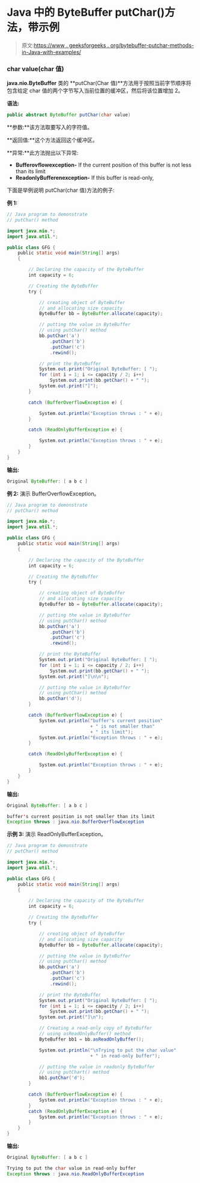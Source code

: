 # Java 中的 ByteBuffer putChar()方法，带示例

> 原文:[https://www . geeksforgeeks . org/bytebuffer-putchar-methods-in-Java-with-examples/](https://www.geeksforgeeks.org/bytebuffer-putchar-methods-in-java-with-examples/)

### char value(char 值)

**java.nio.ByteBuffer** 类的 **putChar(Char 值)**方法用于按照当前字节顺序将包含给定 char 值的两个字节写入当前位置的缓冲区，然后将该位置增加 2。

**语法:**

```java
public abstract ByteBuffer putChar(char value)
```

**参数:**该方法取要写入的字符值。

**返回值:**这个方法返回这个缓冲区。

**异常:**此方法抛出以下异常:

*   **Bufferovflowexception-** If the current position of this buffer is not less than its limit
*   **ReadonlyBufferenexception-** If this buffer is read-only,

下面是举例说明 putChar(char 值)方法的例子:

**例 1:**

```java
// Java program to demonstrate
// putChar() method

import java.nio.*;
import java.util.*;

public class GFG {
    public static void main(String[] args)
    {

        // Declaring the capacity of the ByteBuffer
        int capacity = 6;

        // Creating the ByteBuffer
        try {

            // creating object of ByteBuffer
            // and allocating size capacity
            ByteBuffer bb = ByteBuffer.allocate(capacity);

            // putting the value in ByteBuffer
            // using putChar() method
            bb.putChar('a')
                .putChar('b')
                .putChar('c')
                .rewind();

            // print the ByteBuffer
            System.out.print("Original ByteBuffer: [ ");
            for (int i = 1; i <= capacity / 2; i++)
                System.out.print(bb.getChar() + " ");
            System.out.print("]");
        }

        catch (BufferOverflowException e) {

            System.out.println("Exception throws : " + e);
        }

        catch (ReadOnlyBufferException e) {

            System.out.println("Exception throws : " + e);
        }
    }
}
```

**输出:**

```java
Original ByteBuffer: [ a b c ]

```

**例 2:** 演示 BufferOverflowException。

```java
// Java program to demonstrate
// putChar() method

import java.nio.*;
import java.util.*;

public class GFG {
    public static void main(String[] args)
    {

        // Declaring the capacity of the ByteBuffer
        int capacity = 6;

        // Creating the ByteBuffer
        try {

            // creating object of ByteBuffer
            // and allocating size capacity
            ByteBuffer bb = ByteBuffer.allocate(capacity);

            // putting the value in ByteBuffer
            // using putChar() method
            bb.putChar('a')
                .putChar('b')
                .putChar('c')
                .rewind();

            // print the ByteBuffer
            System.out.print("Original ByteBuffer: [ ");
            for (int i = 1; i <= capacity / 2; i++)
                System.out.print(bb.getChar() + " ");
            System.out.print("]\n\n");

            // putting the value in ByteBuffer
            // using putChar() method
            bb.putChar('d');
        }

        catch (BufferOverflowException e) {
            System.out.println("buffer's current position"
                               + " is not smaller than"
                               + " its limit");
            System.out.println("Exception throws : " + e);
        }

        catch (ReadOnlyBufferException e) {

            System.out.println("Exception throws : " + e);
        }
    }
}
```

**输出:**

```java
Original ByteBuffer: [ a b c ]

buffer's current position is not smaller than its limit
Exception throws : java.nio.BufferOverflowException

```

**示例 3:** 演示 ReadOnlyBufferException。

```java
// Java program to demonstrate
// putChar() method

import java.nio.*;
import java.util.*;

public class GFG {
    public static void main(String[] args)
    {

        // Declaring the capacity of the ByteBuffer
        int capacity = 6;

        // Creating the ByteBuffer
        try {

            // creating object of ByteBuffer
            // and allocating size capacity
            ByteBuffer bb = ByteBuffer.allocate(capacity);

            // putting the value in ByteBuffer
            // using putChar() method
            bb.putChar('a')
                .putChar('b')
                .putChar('c')
                .rewind();

            // print the ByteBuffer
            System.out.print("Original ByteBuffer: [ ");
            for (int i = 1; i <= capacity / 2; i++)
                System.out.print(bb.getChar() + " ");
            System.out.print("]\n");

            // Creating a read-only copy of ByteBuffer
            // using asReadOnlyBuffer() method
            ByteBuffer bb1 = bb.asReadOnlyBuffer();

            System.out.println("\nTrying to put the char value"
                               + " in read-only buffer");

            // putting the value in readonly ByteBuffer
            // using putChart() method
            bb1.putChar('d');
        }

        catch (BufferOverflowException e) {
            System.out.println("Exception throws : " + e);
        }
        catch (ReadOnlyBufferException e) {
            System.out.println("Exception throws : " + e);
        }
    }
}
```

**输出:**

```java
Original ByteBuffer: [ a b c ]

Trying to put the char value in read-only buffer
Exception throws : java.nio.ReadOnlyBufferException

```